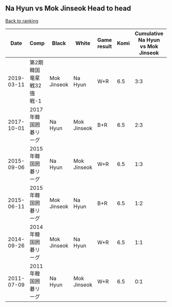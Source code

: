 ## Na Hyun vs Mok Jinseok Head to head

[Back to ranking](../../index.md)




| **Date** | **Comp** | **Black** | **White** | **Game result** | **Komi** | **Cumulative Na Hyun vs Mok Jinseok** | **Na Hyun streak** | **Mok Jinseok streak** | 
| --- | --- | --- | --- | --- | --- | --- | --- | --- |
| 2019-03-11 | 第2期韓国竜星戦32強戦-1 | Mok Jinseok | Na Hyun | W+R | 6.5 | 3:3 | 2 | 0 | 
| 2017-10-01 | 2017年韓国囲碁リーグ | Na Hyun | Mok Jinseok | B+R | 6.5 | 2:3 | 1 | 0 | 
| 2015-09-06 | 2015年韓国囲碁リーグ | Na Hyun | Mok Jinseok | W+R | 6.5 | 1:3 | 0 | 2 | 
| 2015-06-11 | 2015年韓国囲碁リーグ | Mok Jinseok | Na Hyun | B+R | 6.5 | 1:2 | 0 | 1 | 
| 2014-09-26 | 2014年韓国囲碁リーグ | Mok Jinseok | Na Hyun | W+R | 6.5 | 1:1 | 1 | 0 | 
| 2011-07-09 | 2011年韓国囲碁リーグ | Na Hyun | Mok Jinseok | W+R | 6.5 | 0:1 | 0 | 1 |




